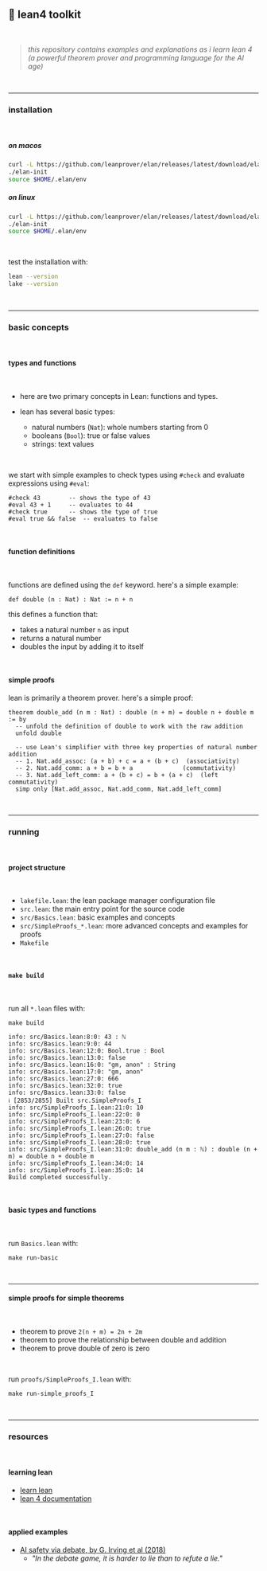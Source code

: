 ## 🔮 lean4 toolkit

<br>

> *this repository contains examples and explanations as i learn lean 4 (a powerful theorem prover and programming language for the AI age)*

<br>

---

### installation

<br>

##### on macos

```bash
curl -L https://github.com/leanprover/elan/releases/latest/download/elan-x86_64-apple-darwin.tar.gz | tar xz
./elan-init
source $HOME/.elan/env
```

##### on linux
```bash
curl -L https://github.com/leanprover/elan/releases/latest/download/elan-x86_64-unknown-linux-gnu.tar.gz | tar xz
./elan-init
source $HOME/.elan/env
```

<br>

test the installation with:
```bash
lean --version
lake --version
```

<br>

---

### basic concepts

<br>

#### types and functions

<br>

* here are two primary concepts in Lean: functions and types.

* lean has several basic types:
  - natural numbers (`Nat`): whole numbers starting from 0
  - booleans (`Bool`): true or false values
  - strings: text values

<br>

we start with simple examples to check types using `#check` and evaluate expressions using `#eval`:

```lean
#check 43        -- shows the type of 43
#eval 43 + 1     -- evaluates to 44
#check true      -- shows the type of true
#eval true && false  -- evaluates to false
```

<br>

#### function definitions

<br>

functions are defined using the `def` keyword. here's a simple example:

```lean
def double (n : Nat) : Nat := n + n
```

this defines a function that:
- takes a natural number `n` as input
- returns a natural number
- doubles the input by adding it to itself

<br>

#### simple proofs

lean is primarily a theorem prover. here's a simple proof:

```lean
theorem double_add (n m : Nat) : double (n + m) = double n + double m := by
  -- unfold the definition of double to work with the raw addition
  unfold double

  -- use Lean's simplifier with three key properties of natural number addition
  -- 1. Nat.add_assoc: (a + b) + c = a + (b + c)  (associativity)
  -- 2. Nat.add_comm: a + b = b + a              (commutativity)
  -- 3. Nat.add_left_comm: a + (b + c) = b + (a + c)  (left commutativity)
  simp only [Nat.add_assoc, Nat.add_comm, Nat.add_left_comm]
```

<br>

---

### running

<br>

#### project structure

<br>

- `lakefile.lean`: the lean package manager configuration file
- `src.lean`: the main entry point for the source code
- `src/Basics.lean`: basic examples and concepts
- `src/SimpleProofs_*.lean`: more advanced concepts and examples for proofs
- `Makefile`

<br>

#### `make build`

<br>

run all `*.lean` files with:

```shell
make build

info: src/Basics.lean:8:0: 43 : ℕ
info: src/Basics.lean:9:0: 44
info: src/Basics.lean:12:0: Bool.true : Bool
info: src/Basics.lean:13:0: false
info: src/Basics.lean:16:0: "gm, anon" : String
info: src/Basics.lean:17:0: "gm, anon"
info: src/Basics.lean:27:0: 666
info: src/Basics.lean:32:0: true
info: src/Basics.lean:33:0: false
ℹ [2853/2855] Built src.SimpleProofs_I
info: src/SimpleProofs_I.lean:21:0: 10
info: src/SimpleProofs_I.lean:22:0: 0
info: src/SimpleProofs_I.lean:23:0: 6
info: src/SimpleProofs_I.lean:26:0: true
info: src/SimpleProofs_I.lean:27:0: false
info: src/SimpleProofs_I.lean:28:0: true
info: src/SimpleProofs_I.lean:31:0: double_add (n m : ℕ) : double (n + m) = double n + double m
info: src/SimpleProofs_I.lean:34:0: 14
info: src/SimpleProofs_I.lean:35:0: 14
Build completed successfully.
```

<br>

#### basic types and functions

<br>

run `Basics.lean` with:

```shell
make run-basic
```

<br>

---

#### simple proofs for simple theorems

<br>

* theorem to prove `2(n + m) = 2n + 2m`
* theorem to prove the relationship between double and addition
* theorem to prove double of zero is zero


<br>

run `proofs/SimpleProofs_I.lean` with:

```shell
make run-simple_proofs_I
```

<br>

----

### resources

<br>

#### learning lean

- [learn lean](https://lean-lang.org/documentation/0)
- [lean 4 documentation](https://leanprover.github.io/lean4/doc/)

<br>

#### applied examples

- [AI safety via debate, by G. Irving et al (2018)](https://arxiv.org/pdf/1805.00899)
    - *"In the debate game, it is harder to lie than to refute a lie."*